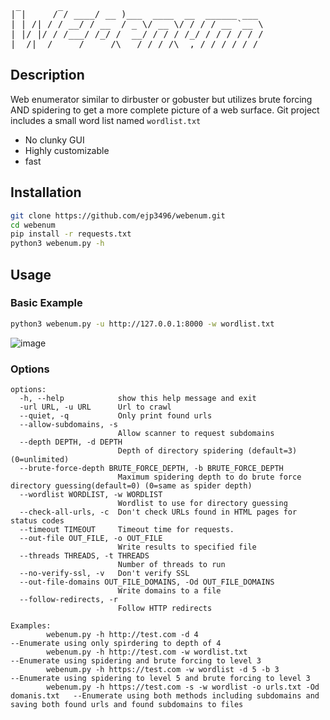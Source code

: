 <pre>|‾|     /‾/ ____/ __ )___  ____  __  ______ ___
| | /| / / __/ / __  / _ \/ __ \/ / / / __ `__ \
| |/ |/ / /___/ /_/ /  __/ / / / /_/ / / / / / /
|__/|__/_____/_____/\___/_/ /_/\__,_/_/ /_/ /_/</pre>

## Description
Web enumerator similar to dirbuster or gobuster but utilizes brute forcing AND spidering to get a more complete picture of a web surface. Git project includes a small word list named ```wordlist.txt```
  - No clunky GUI
  - Highly customizable
  - fast

## Installation
```bash
git clone https://github.com/ejp3496/webenum.git
cd webenum
pip install -r requests.txt
python3 webenum.py -h
```

## Usage
### Basic Example
```bash
python3 webenum.py -u http://127.0.0.1:8000 -w wordlist.txt
```
![image](https://user-images.githubusercontent.com/43967089/153477780-3d23ed82-2b73-4138-b66f-a54e69a72b80.png)

### Options
```
options:
  -h, --help            show this help message and exit
  -url URL, -u URL      Url to crawl
  --quiet, -q           Only print found urls
  --allow-subdomains, -s
                        Allow scanner to request subdomains
  --depth DEPTH, -d DEPTH
                        Depth of directory spidering (default=3) (0=unlimited)
  --brute-force-depth BRUTE_FORCE_DEPTH, -b BRUTE_FORCE_DEPTH
                        Maximum spidering depth to do brute force directory guessing(default=0) (0=same as spider depth)
  --wordlist WORDLIST, -w WORDLIST
                        Wordlist to use for directory guessing
  --check-all-urls, -c  Don't check URLs found in HTML pages for status codes
  --timeout TIMEOUT     Timeout time for requests.
  --out-file OUT_FILE, -o OUT_FILE
                        Write results to specified file
  --threads THREADS, -t THREADS
                        Number of threads to run
  --no-verify-ssl, -v   Don't verify SSL
  --out-file-domains OUT_FILE_DOMAINS, -Od OUT_FILE_DOMAINS
                        Write domains to a file
  --follow-redirects, -r
                        Follow HTTP redirects

Examples:
        webenum.py -h http://test.com -d 4                                          --Enumerate using only spirdering to depth of 4
        webenum.py -h http://test.com -w wordlist.txt                               --Enumerate using spidering and brute forcing to level 3
        webenum.py -h https://test.com -w wordlist -d 5 -b 3                        --Enumerate using spidering to level 5 and brute forcing to level 3
        webenum.py -h https://test.com -s -w wordlist -o urls.txt -Od domanis.txt   --Enumerate using both methods including subdomains and saving both found urls and found subdomains to files
```
